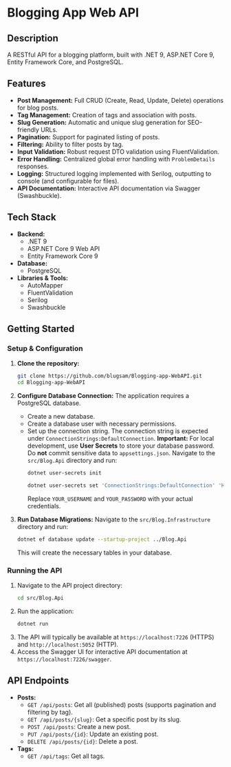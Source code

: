 # Blogging App Web API

## Description

A RESTful API for a blogging platform, built with .NET 9, ASP.NET Core 9, Entity Framework Core, and PostgreSQL.

## Features

*   **Post Management:** Full CRUD (Create, Read, Update, Delete) operations for blog posts.
*   **Tag Management:** Creation of tags and association with posts.
*   **Slug Generation:** Automatic and unique slug generation for SEO-friendly URLs.
*   **Pagination:** Support for paginated listing of posts.
*   **Filtering:** Ability to filter posts by tag.
*   **Input Validation:** Robust request DTO validation using FluentValidation.
*   **Error Handling:** Centralized global error handling with `ProblemDetails` responses.
*   **Logging:** Structured logging implemented with Serilog, outputting to console (and configurable for files).
*   **API Documentation:** Interactive API documentation via Swagger (Swashbuckle).

## Tech Stack

*   **Backend:**
    *   .NET 9
    *   ASP.NET Core 9 Web API
    *   Entity Framework Core 9
*   **Database:**
    *   PostgreSQL
*   **Libraries & Tools:**
    *   AutoMapper
    *   FluentValidation
    *   Serilog
    *   Swashbuckle

## Getting Started

### Setup & Configuration

1.  **Clone the repository:**
    ```bash
    git clone https://github.com/blugsam/Blogging-app-WebAPI.git
    cd Blogging-app-WebAPI
    ```

2.  **Configure Database Connection:**
    The application requires a PostgreSQL database.
    *   Create a new database.
    *   Create a database user with necessary permissions.
    *   Set up the connection string. The connection string is expected under `ConnectionStrings:DefaultConnection`.
        **Important:** For local development, use **User Secrets** to store your database password. Do **not** commit sensitive data to `appsettings.json`.
        Navigate to the `src/Blog.Api` directory and run:
        ```bash
        dotnet user-secrets init
        ```
        ```bash
        dotnet user-secrets set 'ConnectionStrings:DefaultConnection' 'Host=localhost;Port=5432;Database=YOUR_DB_NAME;Username=YOUR_USERNAME;Password=YOUR_PASSWORD'
        ```
        Replace `YOUR_USERNAME` and `YOUR_PASSWORD` with your actual credentials.

3.  **Run Database Migrations:**
    Navigate to the `src/Blog.Infrastructure` directory and run:
    ```bash
    dotnet ef database update --startup-project ../Blog.Api
    ```
    This will create the necessary tables in your database.

### Running the API

1.  Navigate to the API project directory:
    ```bash
    cd src/Blog.Api
    ```
2.  Run the application:
    ```bash
    dotnet run
    ```
3.  The API will typically be available at `https://localhost:7226` (HTTPS) and `http://localhost:5052` (HTTP).
4.  Access the Swagger UI for interactive API documentation at `https://localhost:7226/swagger`.

## API Endpoints

*   **Posts:**
    *   `GET /api/posts`: Get all (published) posts (supports pagination and filtering by tag).
    *   `GET /api/posts/{slug}`: Get a specific post by its slug.
    *   `POST /api/posts`: Create a new post.
    *   `PUT /api/posts/{id}`: Update an existing post.
    *   `DELETE /api/posts/{id}`: Delete a post.
*   **Tags:**
    *   `GET /api/tags`: Get all tags.
